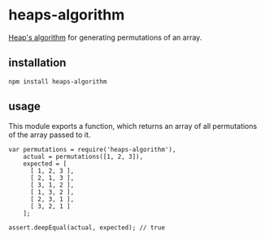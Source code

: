 # heaps-algorithm

[Heap's algorithm](http://en.wikipedia.org/wiki/Heap%27s_algorithm) for generating permutations of an array.

## installation

```
npm install heaps-algorithm
```

## usage

This module exports a function, which returns an array of all permutations of the array passed to it.

```
var permutations = require('heaps-algorithm'),
    actual = permutations([1, 2, 3]),
    expected = [
      [ 1, 2, 3 ],
      [ 2, 1, 3 ],
      [ 3, 1, 2 ],
      [ 1, 3, 2 ],
      [ 2, 3, 1 ],
      [ 3, 2, 1 ]
    ];

assert.deepEqual(actual, expected); // true
```
